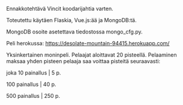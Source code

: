 Ennakkotehtävä Vincit koodarijahtia varten.

Toteutettu käytäen Flaskia, Vue.js:ää ja MongoDB:tä.

MongoDB osoite asetettava tiedostossa mongo_cfg.py.

Peli herokussa:
https://desolate-mountain-94415.herokuapp.com/


Yksinkertainen moninpeli. Pelaajat aloittavat 20 pisteellä. Pelaaminen maksaa yhden pisteen pelaaja saa voittaa pisteitä seuraavasti:

joka 10 painallus | 5 p.

100 painallus     | 40 p.

500 painallus     | 250 p.
